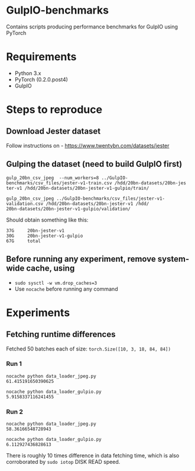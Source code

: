 # GulpIO-benchmarks
Contains scripts producing performance benchmarks for GulpIO using PyTorch

# Requirements
- Python 3.x
- PyTorch (0.2.0.post4)
- GulpIO

# Steps to reproduce

## Download Jester dataset
Follow instructions on - https://www.twentybn.com/datasets/jester

## Gulping the dataset (need to build GulpIO first)
```
gulp_20bn_csv_jpeg  --num_workers=8 ../GulpIO-benchmarks/csv_files/jester-v1-train.csv /hdd/20bn-datasets/20bn-jes
ter-v1 /hdd/20bn-datasets/20bn-jester-v1-gulpio/train/

gulp_20bn_csv_jpeg ../GulpIO-benchmarks/csv_files/jester-v1-validation.csv /hdd/20bn-datasets/20bn-jester-v1 /hdd/
20bn-datasets/20bn-jester-v1-gulpio/validation/
```

Should obtain something like this:
```
37G     20bn-jester-v1
30G     20bn-jester-v1-gulpio
67G     total
```

## Before running any experiment, remove system-wide cache, using
- `sudo sysctl -w vm.drop_caches=3`
- Use `nocache` before running any command


# Experiments

## Fetching runtime differences
Fetched 50 batches each of size: `torch.Size([10, 3, 18, 84, 84])`

### Run 1
```
nocache python data_loader_jpeg.py 
61.415191650390625

nocache python data_loader_gulpio.py 
5.9158337116241455
```

### Run 2
```
nocache python data_loader_jpeg.py 
58.36166548728943

nocache python data_loader_gulpio.py 
6.112927436828613
```
There is roughly 10 times difference in data fetching time, which is also
corroborated by `sudo iotop` DISK READ speed. 